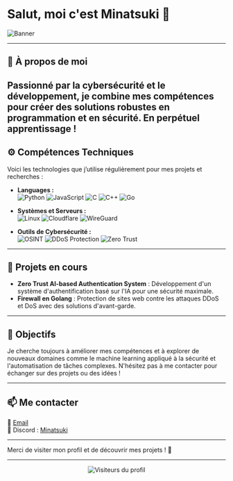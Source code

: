 # Salut, moi c'est Minatsuki 👋
![Banner](https://media.discordapp.net/attachments/1305152968429015090/1305202039306981436/633a22b3cbd95e2e5458600c7e36bb07.gif?ex=67322b9f&is=6730da1f&hm=308cb163ff73382a0dfc6244e2cbadc15ab9b24e98b9469b46218157b4021a96&=)

---

## 🌌 À propos de moi

Passionné par la **cybersécurité** et le **développement**, je combine mes compétences pour créer des solutions robustes en programmation et en sécurité. En perpétuel apprentissage !
---

## ⚙️ Compétences Techniques

Voici les technologies que j’utilise régulièrement pour mes projets et recherches :

- **Languages :**  
  ![Python](https://img.shields.io/badge/-Python-3776AB?style=for-the-badge&logo=python&logoColor=white)
  ![JavaScript](https://img.shields.io/badge/-JavaScript-F7DF1E?style=for-the-badge&logo=javascript&logoColor=black)
  ![C](https://img.shields.io/badge/-C-00599C?style=for-the-badge&logo=c&logoColor=white)
  ![C++](https://img.shields.io/badge/-C++-00599C?style=for-the-badge&logo=c%2B%2B&logoColor=white)
  ![Go](https://img.shields.io/badge/-Golang-00ADD8?style=for-the-badge&logo=go&logoColor=white)

- **Systèmes et Serveurs :**  
  ![Linux](https://img.shields.io/badge/-Linux-FCC624?style=for-the-badge&logo=linux&logoColor=black)
  ![Cloudflare](https://img.shields.io/badge/-Cloudflare-F38020?style=for-the-badge&logo=cloudflare&logoColor=white)
  ![WireGuard](https://img.shields.io/badge/-WireGuard-88171A?style=for-the-badge&logo=wireguard&logoColor=white)

- **Outils de Cybersécurité :**  
  ![OSINT](https://img.shields.io/badge/-OSINT-0078D7?style=for-the-badge)
  ![DDoS Protection](https://img.shields.io/badge/-DDoS%20Protection-E34F26?style=for-the-badge)
  ![Zero Trust](https://img.shields.io/badge/-Zero%20Trust-3C3C3D?style=for-the-badge&logo=trustpilot&logoColor=white)

---

## 🚀 Projets en cours

- **Zero Trust AI-based Authentication System** : Développement d'un système d'authentification basé sur l'IA pour une sécurité maximale.
- **Firewall en Golang** : Protection de sites web contre les attaques DDoS et DoS avec des solutions d'avant-garde.
  

---

## 🎯 Objectifs

Je cherche toujours à améliorer mes compétences et à explorer de nouveaux domaines comme le machine learning appliqué à la sécurité et l'automatisation de tâches complexes. N'hésitez pas à me contacter pour échanger sur des projets ou des idées !

---

## 📫 Me contacter

📧 [Email](mailto:shellbombing@catsecurity.xyz)   
💬 Discord : [Minatsuki](https://discordapp.com/users/minatsukix86)

---

Merci de visiter mon profil et de découvrir mes projets ! 🚀

---

<div align="center">
  <img src="https://komarev.com/ghpvc/?username=ton-pseudo&style=for-the-badge" alt="Visiteurs du profil"/>
</div>
